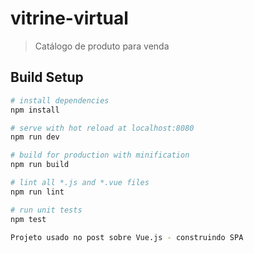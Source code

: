 
# vitrine-virtual

> Catálogo de produto para venda

## Build Setup

``` bash
# install dependencies
npm install

# serve with hot reload at localhost:8080
npm run dev

# build for production with minification
npm run build

# lint all *.js and *.vue files
npm run lint

# run unit tests
npm test

Projeto usado no post sobre Vue.js - construindo SPA